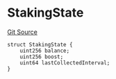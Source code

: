 # StakingState
[Git Source](https://github.com/nayms/contracts-v3/blob/0aa70a4d39a9875c02cd43cc38c09012f52d800e/src/shared/FreeStructs.sol)


```solidity
struct StakingState {
    uint256 balance;
    uint256 boost;
    uint64 lastCollectedInterval;
}
```

